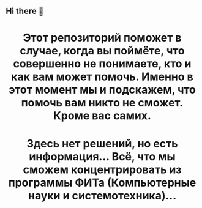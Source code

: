 ## Hi there 👋
<div id="header" align="center">
  <h1>
    Этот репозиторий поможет в случае, когда вы поймёте, что совершенно не понимаете, кто и как вам может помочь. Именно в этот момент мы и подскажем, что помочь вам никто не сможет. Кроме вас самих.
  </h1>
  <h1>
    Здесь нет решений, но есть информация... Всё, что мы сможем концентрировать из программы ФИТа (Компьютерные науки и системотехника)... 
  </h1>
</div>
